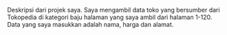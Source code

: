Deskripsi dari projek saya.
   Saya mengambil data toko yang bersumber dari Tokopedia di kategori baju halaman yang saya ambil dari halaman 1-120. Data yang saya masukkan adalah nama, harga dan alamat.
